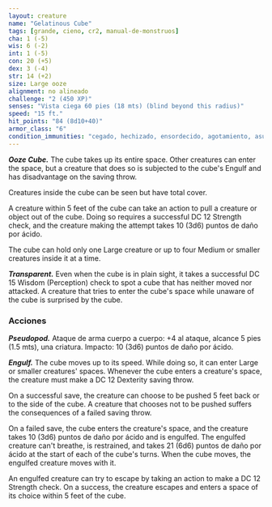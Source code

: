 ```yaml
---
layout: creature
name: "Gelatinous Cube"
tags: [grande, cieno, cr2, manual-de-monstruos]
cha: 1 (-5)
wis: 6 (-2)
int: 1 (-5)
con: 20 (+5)
dex: 3 (-4)
str: 14 (+2)
size: Large ooze
alignment: no alineado
challenge: "2 (450 XP)"
senses: "Vista ciega 60 pies (18 mts) (blind beyond this radius)"
speed: "15 ft."
hit_points: "84 (8d10+40)"
armor_class: "6"
condition_immunities: "cegado, hechizado, ensordecido, agotamiento, asustado, prone"
---
```


***Ooze Cube.*** The cube takes up its entire space. Other creatures can enter the space, but a creature that does so is subjected to the cube's Engulf and has disadvantage on the saving throw.

Creatures inside the cube can be seen but have total cover.

A creature within 5 feet of the cube can take an action to pull a creature or object out of the cube. Doing so requires a successful DC 12 Strength check, and the creature making the attempt takes 10 (3d6) puntos de daño por ácido.

The cube can hold only one Large creature or up to four Medium or smaller creatures inside it at a time.

***Transparent.*** Even when the cube is in plain sight, it takes a successful DC 15 Wisdom (Perception) check to spot a cube that has neither moved nor attacked. A creature that tries to enter the cube's space while unaware of the cube is surprised by the cube.

### Acciones

***Pseudopod.*** Ataque de arma cuerpo a cuerpo: +4 al ataque, alcance 5 pies (1.5 mts), una criatura. Impacto: 10 (3d6) puntos de daño por ácido.

***Engulf.*** The cube moves up to its speed. While doing so, it can enter Large or smaller creatures' spaces. Whenever the cube enters a creature's space, the creature must make a DC 12 Dexterity saving throw.

On a successful save, the creature can choose to be pushed 5 feet back or to the side of the cube. A creature that chooses not to be pushed suffers the consequences of a failed saving throw.

On a failed save, the cube enters the creature's space, and the creature takes 10 (3d6) puntos de daño por ácido and is engulfed. The engulfed creature can't breathe, is restrained, and takes 21 (6d6) puntos de daño por ácido at the start of each of the cube's turns. When the cube moves, the engulfed creature moves with it.

An engulfed creature can try to escape by taking an action to make a DC 12 Strength check. On a success, the creature escapes and enters a space of its choice within 5 feet of the cube.
